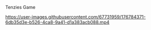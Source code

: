Tenzies Game



https://user-images.githubusercontent.com/67731959/176784371-6db35d3e-b526-4ca8-9a41-d1a383acb088.mp4


